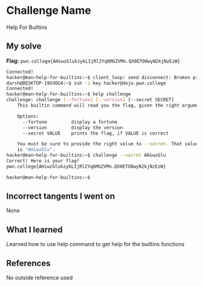 # Challenge Name
Help For Builtins

## My solve
**Flag:** `pwn.college{AHiwzGlukzykLIjRl2Yq6MGZVMn.QX0ETO0wyN2kjNzEzW}`

```bash
Connected!
hacker@man~help-for-builtins:~$ client_loop: send disconnect: Broken pipe
darsh@DESKTOP-19U3OG4:~$ ssh -i key hacker@dojo.pwn.college
Connected!
hacker@man~help-for-builtins:~$ help challenge
challenge: challenge [--fortune] [--version] [--secret SECRET]
    This builtin command will read you the flag, given the right arguments!

    Options:
      --fortune         display a fortune
      --version         display the version
      --secret VALUE    prints the flag, if VALUE is correct

    You must be sure to provide the right value to --secret. That value
    is "AHiwzGlu".
hacker@man~help-for-builtins:~$ challenge --secret AHiwzGlu
Correct! Here is your flag!
pwn.college{AHiwzGlukzykLIjRl2Yq6MGZVMn.QX0ETO0wyN2kjNzEzW}

hacker@man~help-for-builtins:~$

```
## Incorrect tangents I went on
None

## What I learned
Learned how to use help command to get help for the builtins functions

## References 
No outside reference used
